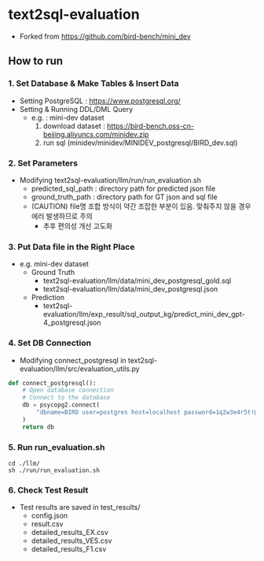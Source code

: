 # text2sql-evaluation
- Forked from https://github.com/bird-bench/mini_dev

## How to run

### 1. Set Database & Make Tables & Insert Data
- Setting PostgreSQL : https://www.postgresql.org/
- Setting & Running DDL/DML Query
  - e.g. : mini-dev dataset
    1. download dataset : https://bird-bench.oss-cn-beijing.aliyuncs.com/minidev.zip
    2. run sql (minidev/minidev/MINIDEV_postgresql/BIRD_dev.sql)

### 2. Set Parameters
- Modifying text2sql-evaluation/llm/run/run_evaluation.sh
  - predicted_sql_path : directory path for predicted json file
  - ground_truth_path : directory path for GT json and sql file
  - (CAUTION) file명 조합 방식이 약간 조잡한 부분이 있음. 맞춰주지 않을 경우 에러 발생하므로 주의
    - 추후 편의성 개선 고도화

### 3. Put Data file in the Right Place
- e.g. mini-dev dataset
  - Ground Truth
    - text2sql-evaluation/llm/data/mini_dev_postgresql_gold.sql
    - text2sql-evaluation/llm/data/mini_dev_postgresql.json
  - Prediction
    - text2sql-evaluation/llm/exp_result/sql_output_kg/predict_mini_dev_gpt-4_postgresql.json

### 4. Set DB Connection
- Modifying connect_postgresql in text2sql-evaluation/llm/src/evaluation_utils.py
```python
def connect_postgresql():
    # Open database connection
    # Connect to the database
    db = psycopg2.connect(
        "dbname=BIRD user=postgres host=localhost password=1q2w3e4r5t!@ port=5432" # FIX THIS LINE
    )
    return db
```

### 5. Run run_evaluation.sh
```Shell
cd ./llm/
sh ./run/run_evaluation.sh
```

### 6. Check Test Result
- Test results are saved in test_results/
  - config.json
  - result.csv
  - detailed_results_EX.csv
  - detailed_results_VES.csv
  - detailed_results_F1.csv